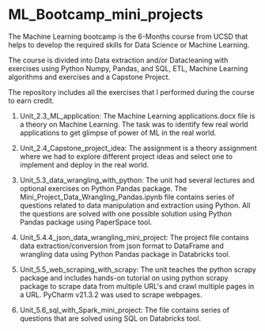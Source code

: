 # ML_Bootcamp_mini_projects

The Machine Learning bootcamp is the 6-Months course from UCSD that helps to develop the required skills for Data Science or Machine Learning.

The course is divided into Data extraction and/or Datacleaning with exercises using Python Numpy, Pandas, and SQL, ETL, Machine Learning algorithms and exercises and a Capstone Project.

The repository includes all the exercises that I performed during the course to earn credit.

1. Unit_2.3_ML_application:
   The Machine Learning applications.docx file is a theory on Machine Learning. The task was to identify few real world applications to get glimpse of power of ML in the real world.
 
2. Unit_2.4_Capstone_project_idea:
   The assignment is a theory assignment where we had to explore different project ideas and select one to implement and deploy in the real world.
   
3. Unit_5.3_data_wrangling_with_python:
   The unit had several lectures and optional exercises on Python Pandas package.
   The Mini_Project_Data_Wrangling_Pandas.ipynb file contains series of questions related to data manipulation and extraction using Python.
   All the questions are solved with one possible solution using Python Pandas package using PaperSpace tool.
   
4. Unit_5.4.4_json_data_wrangling_mini_project:
   The project file contains data extraction/conversion from json format to DataFrame and wrangling data using Python Pandas package in Databricks tool.

5. Unit_5.5_web_scraping_with_scrapy:
   The unit teaches the python scrapy package and includes hands-on tutorial on using python scrapy package to scrape data from multiple URL's and crawl multiple pages in a URL.      PyCharm v21.3.2 was used to scrape webpages.   
   
6. Unit_5.6_sql_with_Spark_mini_project:
   The file contains series of questions that are solved using SQL on Databricks tool.  
   
